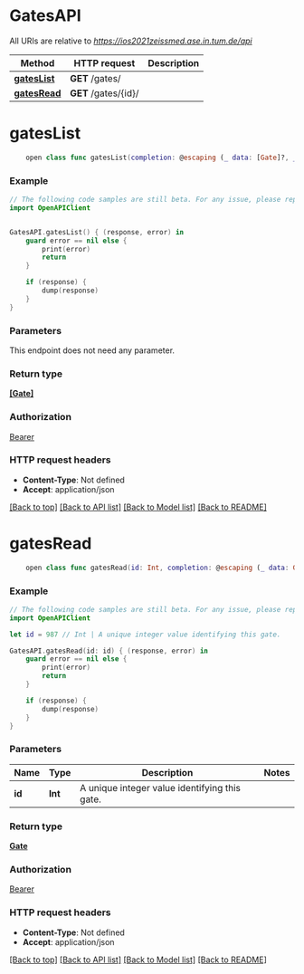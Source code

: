 # GatesAPI

All URIs are relative to *https://ios2021zeissmed.ase.in.tum.de/api*

Method | HTTP request | Description
------------- | ------------- | -------------
[**gatesList**](GatesAPI.md#gateslist) | **GET** /gates/ | 
[**gatesRead**](GatesAPI.md#gatesread) | **GET** /gates/{id}/ | 


# **gatesList**
```swift
    open class func gatesList(completion: @escaping (_ data: [Gate]?, _ error: Error?) -> Void)
```



### Example 
```swift
// The following code samples are still beta. For any issue, please report via http://github.com/OpenAPITools/openapi-generator/issues/new
import OpenAPIClient


GatesAPI.gatesList() { (response, error) in
    guard error == nil else {
        print(error)
        return
    }

    if (response) {
        dump(response)
    }
}
```

### Parameters
This endpoint does not need any parameter.

### Return type

[**[Gate]**](Gate.md)

### Authorization

[Bearer](../README.md#Bearer)

### HTTP request headers

 - **Content-Type**: Not defined
 - **Accept**: application/json

[[Back to top]](#) [[Back to API list]](../README.md#documentation-for-api-endpoints) [[Back to Model list]](../README.md#documentation-for-models) [[Back to README]](../README.md)

# **gatesRead**
```swift
    open class func gatesRead(id: Int, completion: @escaping (_ data: Gate?, _ error: Error?) -> Void)
```



### Example 
```swift
// The following code samples are still beta. For any issue, please report via http://github.com/OpenAPITools/openapi-generator/issues/new
import OpenAPIClient

let id = 987 // Int | A unique integer value identifying this gate.

GatesAPI.gatesRead(id: id) { (response, error) in
    guard error == nil else {
        print(error)
        return
    }

    if (response) {
        dump(response)
    }
}
```

### Parameters

Name | Type | Description  | Notes
------------- | ------------- | ------------- | -------------
 **id** | **Int** | A unique integer value identifying this gate. | 

### Return type

[**Gate**](Gate.md)

### Authorization

[Bearer](../README.md#Bearer)

### HTTP request headers

 - **Content-Type**: Not defined
 - **Accept**: application/json

[[Back to top]](#) [[Back to API list]](../README.md#documentation-for-api-endpoints) [[Back to Model list]](../README.md#documentation-for-models) [[Back to README]](../README.md)

